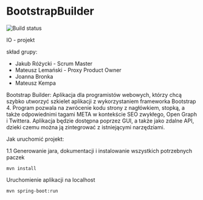 # BootstrapBuilder  
![Build status](https://travis-ci.com/m-kempa/BootstrapBuilder.svg?branch=main)


IO - projekt

skład grupy:
- Jakub Różycki - Scrum Master
- Mateusz Lemański - Proxy Product Owner
- Joanna Bronka
- Mateusz Kempa 

Bootstrap Builder:
Aplikacja dla programistów webowych, którzy chcą szybko utworzyć szkielet aplikacji z wykorzystaniem frameworka Bootstrap 4. Program pozwala na zwrócenie kodu strony z nagłówkiem, stopką, a także odpowiednimi tagami META w kontekście SEO zwykłego, Open Graph i Twittera. Aplikacja będzie dostępna poprzez GUI, a także jako zdalne API, dzieki czemu można ją zintegrować z istniejącymi narzędziami.


Jak uruchomić projekt:

1.1 Generowanie jara, dokumentacji i instalowanie wszystkich potrzebnych paczek
```
mvn install
```
Uruchomienie aplikacji na localhost
```
mvn spring-boot:run
```
